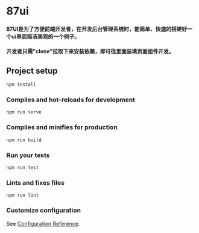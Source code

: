# 87ui
#### 87UI是为了方便前端开发者，在开发后台管理系统时，能简单、快速的搭建好一个ui界面简洁美观的一个例子。
#### 开发者只需"clone"拉取下来安装依赖，即可往里面装填页面组件开发。

## Project setup
```
npm install
```

### Compiles and hot-reloads for development
```
npm run serve
```

### Compiles and minifies for production
```
npm run build
```

### Run your tests
```
npm run test
```

### Lints and fixes files
```
npm run lint
```

### Customize configuration
See [Configuration Reference](https://cli.vuejs.org/config/).
